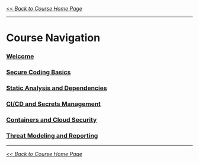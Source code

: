 [<< <i>Back to Course Home Page</i>](/README.md)
***

# Course Navigation


### [Welcome](/courseFiles/Section_00-welcome/intro.md)

### [Secure Coding Basics](/courseFiles/Section_01-secureCoding_Basics/secureCoding_Basics.md)

### [Static Analysis and Dependencies](/courseFiles/Section_02-staticAnalysisAndDependencies/staticAnalysis.md)

### [CI/CD and Secrets Management](/courseFiles/Section_03-ciCdAndSecretsManagement/secretsManagement.md)

### [Containers and Cloud Security](/courseFiles/Section_04-containerAndCloudSecurity/containerAndCloudSecurity.md)

### [Threat Modeling and Reporting](/courseFiles/Section_05-threatModelingAndReporting/threatModelingAndReporting.md)

***

<i>[<< Back to Course Home Page](/README.md)</i>
